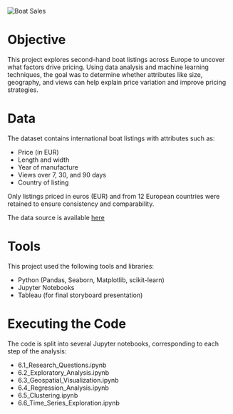 ![Boat Sales](https://images.unsplash.com/photo-1569263979104-865ab7cd8d13?fm=jpg&q=60&w=3000&ixlib=rb-4.1.0&ixid=M3wxMjA3fDB8MHxzZWFyY2h8Nnx8bHV4dXJ5JTIweWFjaHR8ZW58MHx8MHx8fDA%3D)

# Objective

This project explores second-hand boat listings across Europe to uncover what factors drive pricing. Using data analysis and machine learning techniques, the goal was to determine whether attributes like size, geography, and views can help explain price variation and improve pricing strategies.

# Data
The dataset contains international boat listings with attributes such as:

- Price (in EUR)
- Length and width
- Year of manufacture
- Views over 7, 30, and 90 days
- Country of listing

Only listings priced in euros (EUR) and from 12 European countries were retained to ensure consistency and comparability.

The data source is available [here](https://www.kaggle.com/datasets/karthikbhandary2/boat-sales?resource=download)

# Tools
This project used the following tools and libraries:

- Python (Pandas, Seaborn, Matplotlib, scikit-learn)
- Jupyter Notebooks
- Tableau (for final storyboard presentation)

# Executing the Code

The code is split into several Jupyter notebooks, corresponding to each step of the analysis:

- 6.1_Research_Questions.ipynb
- 6.2_Exploratory_Analysis.ipynb
- 6.3_Geospatial_Visualization.ipynb
- 6.4_Regression_Analysis.ipynb
- 6.5_Clustering.ipynb
- 6.6_Time_Series_Exploration.ipynb
